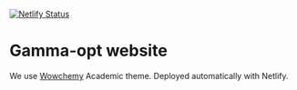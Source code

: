 [![Netlify Status](https://api.netlify.com/api/v1/badges/122b3f72-456b-4419-b245-0f1819f5467d/deploy-status)](https://app.netlify.com/sites/gamma-opt/deploys)

# Gamma-opt website

We use [Wowchemy](https://wowchemy.com/) Academic theme. Deployed automatically with Netlify.   

